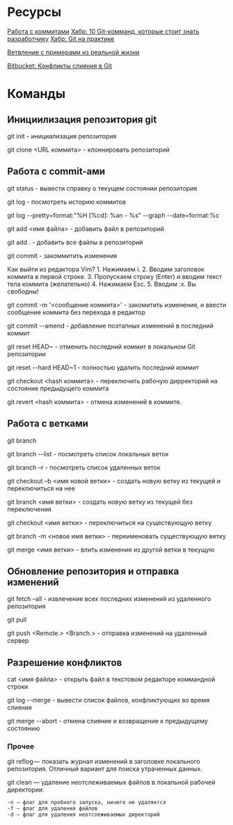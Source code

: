 # Ресурсы
[Работа с коммитами](https://igorsmolin.ru/2020/03/23/%D0%B1%D0%B0%D0%B7%D0%BE%D0%B2%D0%B0%D1%8F-%D1%80%D0%B0%D0%B1%D0%BE%D1%82%D0%B0-%D1%81-%D0%BA%D0%BE%D0%BC%D0%BC%D0%B8%D1%82%D0%B0%D0%BC%D0%B8-%D0%B2-git/)
[Хабр: 10 Git-комманд, которые стоит знать разработчику](https://habr.com/ru/company/skillbox/blog/442260/)
[Хабр: Git на практике](https://habr.com/ru/post/342116/)

[Ветвление с примерами из реальной жизни](https://proglib.io/p/vetvlenie-git-s-primerami-iz-realnoy-zhizni-2020-01-25)

[Bitbucket: Конфликты слияния в Git](https://www.atlassian.com/ru/git/tutorials/using-branches/merge-conflicts)


# Команды

## Инициилизация репозитория git

git init - инициализация репозитория

git clone <URL коммита> - клоннировать репозиторий

## Работа с commit-ами
git status - вывести справку о текущем состоянии репозитория

git log - посмотреть историю коммитов

git log --pretty=format:"%H [%cd]: %an - %s" --graph --date=format:%c


git add <имя файла> - добавить файл в репозиторий

git add . - добавить все файлы в репозиторий

git commit - закоммитить изменения

Как выйти из редактора Vim?
    1. Нажимаем i.
    2. Вводим заголовок коммита в первой строке.
    3. Пропускаем строку (Enter) и вводим текст тела коммита (желательно)
    4. Нажимаем Esc.
    5. Вводим :x.
    Вы свободны!

git commit -m '<cообщение коммита>' - закомитить изменения, и ввести сообщение коммита без перехода в редактор

git commit --amend - добавление поэтапных изменений в последний коммит



git reset HEAD~ - отменить последний коммит в локальном Git репозитории

git reset --hard HEAD~1 - полностью удалить последний коммит

git checkout <hash коммита> - переключить рабочую дирректорий на состояние предыдущего коммита

git revert <hash коммита> - отмена изменений в коммите.

## Работа с ветками

git branch

git branch --list - посмотреть список локальных веток

git branch –r - посмотреть список удаленных веток

git checkout –b <имя новой ветки> - создать новую ветку из текущей и переключиться на нее

git branch <имя ветки> - создать новую ветку из текущей без переключения

git checkout <имя ветки> - переключиться на существующую ветку

git branch -m <новое имя ветки> - переименовать существующую ветку

git merge <имя ветки> - влить изменения из другой ветки в текущую

## Обновление репозитория и отправка изменений

git fetch –all - извлечение всех последних изменений из удаленного репозитория

git pull

git push <Remote.> <Branch.> - отправка изменений на удаленный сервер




## Разрешение конфликтов

cat <имя файла> - открыть файл в текстовом редакторе коммандной строки

git log --merge - вывести список файлов, конфликтующих во время слияния

git merge --abort - отмена слияние и возвращение к предыдущему состоянию

### Прочее
git reflog —  показать журнал изменений в заголовке локального репозитория. Отличный вариант для поиска утраченных данных.

git clean — удаление неотслеживаемых файлов в локальной рабочей директории.

    -n — флаг для пробного запуска, ничего не удаляется
    -f — флаг для удаления файлов
    -d — флаг для удаления неотслеживаемых директорий